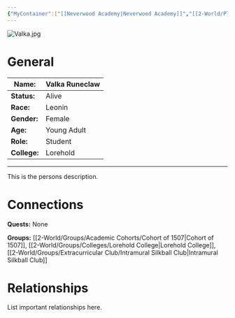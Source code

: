 ```yaml
---
{"MyContainer":["[[Neverwood Academy|Neverwood Academy]]","[[2-World/Places/Lorehold Campus.md|Lorehold Campus]]"],"MyCategory":null,"image":"Valka.jpg","tags":["Category/People"],"obsidianUIMode":"preview","aliases":null,"NoteStatus":"❓","char_status":"Alive","char_race":"Leonin","char_gender":"Female","char_role":"Student","char_college":"Lorehold","char_items":null,"char_age":"Young Adult","parents":null,"children":null,"enemies":null,"allies":null,"siblings":null,"partner":null,"Connected_Quests":[],"Connected_Groups":["[[Cohort of 1507|Cohort of 1507]]","[[Lorehold College|Lorehold College]]","[[Intramural Silkball Club|Intramural Silkball Club]]"],"dg-publish":true,"dg-path":"World/People/Students/Valka Runeclaw.md","permalink":"/world/people/students/valka-runeclaw/","dgPassFrontmatter":true,"updated":"2025-10-04T12:19:12.000+01:00"}
---
```



![Valka.jpg](/img/user/z_Assets/character_art/NPCs/Cohort%20of%201507/Valka.jpg)
# General


| Name:        | Valka Runeclaw |
| ------------ | -------------- |
| **Status:**  | Alive          |
| **Race:**    | Leonin         |
| **Gender:**  | Female         |
| **Age:**     | Young Adult    |
| **Role:**    | Student        |
| **College:** | Lorehold       |


---

This is the persons description. 


# Connections


**Quests:** None 

**Groups:** [[2-World/Groups/Academic Cohorts/Cohort of 1507\|Cohort of 1507]], [[2-World/Groups/Colleges/Lorehold College\|Lorehold College]], [[2-World/Groups/Extracurricular Club/Intramural Silkball Club\|Intramural Silkball Club]]


# Relationships

List important relationships here. 

